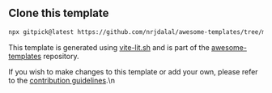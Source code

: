 ## Clone this template

```bash
npx gitpick@latest https://github.com/nrjdalal/awesome-templates/tree/main/vite-apps/vite-lit
```

This template is generated using [vite-lit.sh](https://github.com/nrjdalal/awesome-templates/blob/main/.github/.scripts/vite-lit.sh) and is part of the [awesome-templates](https://github.com/nrjdalal/awesome-templates) repository.

If you wish to make changes to this template or add your own, please refer to the [contribution guidelines](https://github.com/nrjdalal/awesome-templates?tab=readme-ov-file#contributing).\n
